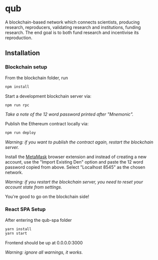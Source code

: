 # qub

A blockchain-based network which connects scientists, producing research, reproducers, validating research and institutions, funding research. The end goal is to both fund research and incentivise its reproduction.

## Installation

### Blockchain setup

From the blockchain folder, run
```bash
npm install
```

Start a development blockchain server via:
```bash
npm run rpc
```

*Take a note of the 12 word password printed after "Mnemonic".*

Publish the Ethereum contract locally via:
```bash
npm run deploy
```

*Warning: if you want to publish the contract again, restart the blockchain server.*

Install the [MetaMask](https://metamask.io/) browser extension and instead of creating a new account, use the "Import Existing Den" option and paste the 12 word password copied from above. Select "Localhost 8545" as the chosen network.

*Warning: if you restart the blockchain server, you need to reset your account state from settings.*

You're good to go on the blockchain side!

### React SPA Setup

After entering the qub-spa folder
```bash
yarn install
yarn start
```
Frontend should be up at 0.0.0.0:3000

*Warning: ignore all warnings, it works.*

